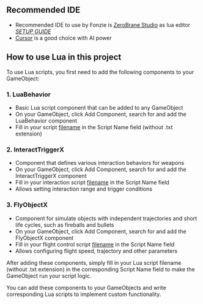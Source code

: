 
## Recommended IDE

* Recommended IDE to use by Fonzie is [ZeroBrane Studio](https://studio.zerobrane.com/) as lua editor [*SETUP GUIDE*](/docs/LuaScript/IDE/lua-env-config)
* [Cursor](https://www.cursor.com/) is a good choice with AI power


## How to use Lua in this project

To use Lua scripts, you first need to add the following components to your GameObject:

### 1. LuaBehavior  
- Basic Lua script component that can be added to any GameObject
- On your GameObject, click Add Component, search for and add the LuaBehavior component
- Fill in your script [filename](/docs/tools-in-mtk/addressable%20config/introduction#filename) in the Script Name field (without .txt extension)

### 2. InteractTriggerX  
- Component that defines various interaction behaviors for weapons
- On your GameObject, click Add Component, search for and add the InteractTriggerX component
- Fill in your interaction script [filename](/docs/tools-in-mtk/addressable%20config/introduction#filename) in the Script Name field
- Allows setting interaction range and trigger conditions

### 3. FlyObjectX  
- Component for simulate objects with independent trajectories and short life cycles, such as fireballs and bullets
- On your GameObject, click Add Component, search for and add the FlyObjectX component
- Fill in your flight control script [filename](/docs/tools-in-mtk/addressable%20config/introduction#filename) in the Script Name field
- Allows configuring flight speed, trajectory and other parameters

After adding these components, simply fill in your Lua script filename (without .txt extension) in the corresponding Script Name field to make the GameObject run your script logic.

You can add these components to your GameObjects and write corresponding Lua scripts to implement custom functionality.
